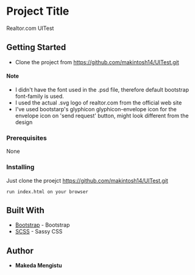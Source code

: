 
# Project Title

Realtor.com UITest

## Getting Started

* Clone the project from https://github.com/makintosh14/UITest.git

#### Note
* I didn't have the font used in the .psd file, therefore default bootstrap font-family is used.
* I used the actual .svg logo of realtor.com from the official web site
* I've used bootstarp's glyphicon glyphicon-envelope icon for the envelope icon on 'send request' button, might look different from the design

### Prerequisites

None

### Installing

Just clone the proejct https://github.com/makintosh14/UITest.git

```
run index.html on your browser
````

## Built With

* [Bootstrap](http://getbootstrap.com/) - Bootstrap
* [SCSS](http://sass-lang.com/documentation/file.SASS_REFERENCE.html/) - Sassy CSS

## Author

* **Makeda Mengistu** 

